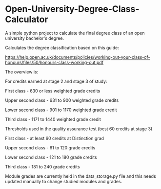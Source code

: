 # Open-University-Degree-Class-Calculator
A simple python project to calculate the final degree class of an open university bachelor's degree.

Calculates the degree classification based on this guide:

https://help.open.ac.uk/documents/policies/working-out-your-class-of-honours/files/50/honours-class-working-out.pdf

The overview is:

For credits earned at stage 2 and stage 3 of study:

First class - 630 or less weighted grade credits

Upper second class - 631 to 900 weighted grade credits

Lower second class - 901 to 1170 weighted grade credit

Third class - 1171 to 1440 weighted grade credit

Thresholds used in the quality assurance test (best 60 credits at stage 3)

First class - at least 60 credits at Distinction grad

Upper second class - 61 to 120 grade credits

Lower second class - 121 to 180 grade credits

Third class - 181 to 240 grade credits

Module grades are currently held in the data_storage.py file and this needs updated manually to change studied modules and grades. 


